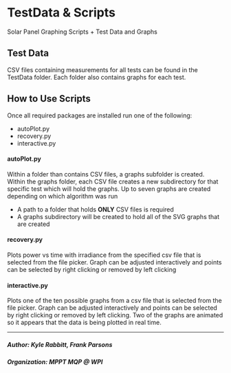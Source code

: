 # TestData & Scripts
Solar Panel Graphing Scripts + Test Data and Graphs

## Test Data
CSV files containing measurements for all tests can be found in the TestData folder. Each folder also contains graphs for each test.

## How to Use Scripts
Once all required packages are installed run one of the following:
- autoPlot.py
- recovery.py
- interactive.py

#### autoPlot.py
Within a folder than contains CSV files, a graphs subfolder is created. Within the graphs folder, each CSV file creates a new subdirectory for that specific test which will hold the graphs. Up to seven graphs are created depending on which algorithm was run
- A path to a folder that holds <b>ONLY</b> CSV files is required
- A graphs subdirectory will be created to hold all of the SVG graphs that are created

#### recovery.py
Plots power vs time with irradiance from the specified csv file that is selected from the file picker. Graph can be adjusted interactively and points can be selected by right clicking or removed by left clicking

#### interactive.py
Plots one of the ten possible graphs from a csv file that is selected from the file picker. Graph can be adjusted interactively and points can be selected by right clicking or removed by left clicking. Two of the graphs are animated so it appears that the data is being plotted in real time.

---
##### Author: Kyle Rabbitt, Frank Parsons
##### Organization: MPPT MQP @ WPI
